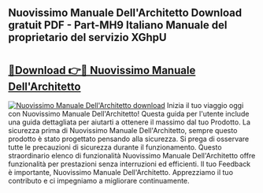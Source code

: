 ## Nuovissimo Manuale Dell'Architetto Download gratuit PDF - Part-MH9 Italiano Manuale del proprietario del servizio XGhpU

# <h2><a href="http://dfcqfvy.blite.top/?on=Nuovissimo+Manuale+Dell%27Architetto">🔗Download 👉🔴 Nuovissimo Manuale Dell'Architetto</a></h2>

[![Nuovissimo Manuale Dell'Architetto download](https://i.imgur.com/lujVjoI.png)](http://dfcqfvy.blite.top/?on=Nuovissimo+Manuale+Dell%27Architetto)
Inizia il tuo viaggio oggi con Nuovissimo Manuale Dell'Architetto! Questa guida per l'utente include una guida dettagliata per aiutarti a ottenere il massimo dal tuo Prodotto. La sicurezza prima di Nuovissimo Manuale Dell'Architetto, sempre questo prodotto è stato progettato pensando alla sicurezza. Si prega di osservare tutte le precauzioni di sicurezza durante il funzionamento. Questo straordinario elenco di funzionalità Nuovissimo Manuale Dell'Architetto offre funzionalità per prestazioni senza interruzioni ed efficienti. Il tuo Feedback è importante, Nuovissimo Manuale Dell'Architetto. Apprezziamo il tuo contributo e ci impegniamo a migliorare continuamente.
